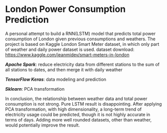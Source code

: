 # London Power Consumption Prediction
A personal attempt to build a RNN(LSTM) model that predicts total power consumption of London given previous consumptions and weathers.
The project is based on Kaggle London Smart Meter dataset, in which only part of weather and daily power dataset is used.
dataset download: https://www.kaggle.com/jeanmidev/smart-meters-in-london

***Apache Spark***: reduce electricity data from different stations to the sum of all stations to dates, and then merge it with daily weather

***TensorFlow Keras***: data modeling and prediction

***Sklearn***: PCA transformation

In conclusion, the relationship between weather data and total power consumption is not strong. Pure LSTM result is disappointing. After applying PCA transformation, with high dimensionality, a long-term trend of electricity usage could be predicted, though it is not highly accurate in terms of days. Adding more well rounded datasets, other than weather, would potentially improve the result.
